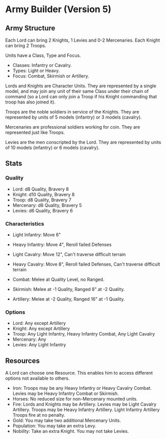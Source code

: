 # Army Builder (Version 5)

## Army Structure

Each Lord can bring 2 Knights, 1 Levies and 0-2 Mercenaries.
Each Knight can bring 2 Troops.

Units have a Class, Type and Focus.

- Classes: Infantry or Cavalry.
- Types: Light or Heavy.
- Focus: Combat, Skirmish or Artillery.

Lords and Knights are Character Units. They are represented by a single model, and may join any unit of their same Class under their chain of command (so a Lord can only join a Troop if his Knight commanding that troop has also joined it).

Troops are the noble soldiers in service of the Knights. They are represented by units of 5 models (infantry) or 3 models (cavalry).

Mercenaries are professional soldiers working for coin. They are represented just like Troops.

Levies are the men conscripted by the Lord. They are represented by units of 10 models (infantry) or 6 models (cavalry).

## Stats

### Quality

- Lord: d8 Quality, Bravery 8
- Knight: d10 Quality, Bravery 8
- Troop: d8 Quality, Bravery 7
- Mercenary: d8 Quality, Bravery 5
- Levies: d6 Quality, Bravery 6

### Characteristics

- Light Infantry: Move 6"
- Heavy Infantry: Move 4", Reroll failed Defenses
- Light Cavalry: Move 12", Can't traverse difficult terrain
- Heavy Cavalry: Move 8", Reroll failed Defenses, Can't traverse difficult terrain

- Combat: Melee at Quality Level, no Ranged.
- Skirmish: Melee at -1 Quality, Ranged 8" at -2 Quality.
- Artillery: Melee at -2 Quality, Ranged 16" at -1 Quality.

### Options

- Lord: Any except Artillery
- Knight: Any except Artillery
- Troop: Any Light Infantry, Heavy Infantry Combat, Any Light Cavalry
- Mercenary: Any
- Levies: Any Light Infantry

## Resources

A Lord can choose one Resource. This enables him to access different options not available to others.

- Iron: Troops may be any Heavy Infantry or Heavy Cavalry Combat. Levies may be Heavy Infantry Combat or Skirmish.
- Horses: No reduced size for non-Mercenary mounted units.
- Fire: Lords and Knights may be Artillery. Levies may be Light Cavalry Artillery. Troops may be Heavy Infantry Artillery. Light Infantry Artillery Troops fire at no penalty.
- Gold: You may take two additional Mercenary Units.
- Population: You may take an extra Levy.
- Nobility: Take an extra Knight. You may not take Levies.
